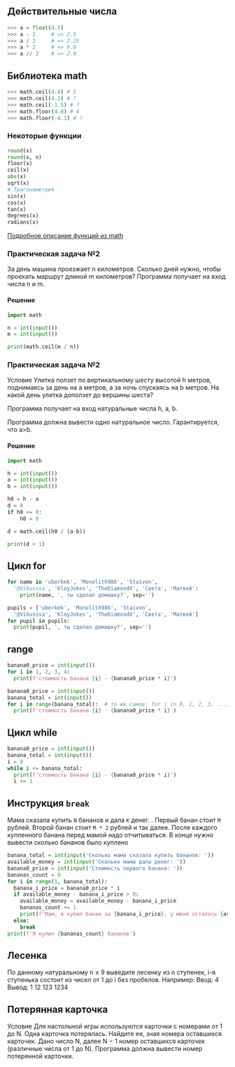 ## Действительные числа

```python
>>> a = float(4.5)
>>> a - 2     # => 2.5
>>> a / 2     # => 2.25
>>> a * 2     # => 9.0
>>> a // 2    # => 2.0
```



## Библиотека math

```python [1|2|3|4|5]
>>> math.ceil(4.8) # 5
>>> math.ceil(4.2) # ?
>>> math.ceil(-1.5) # ?
>>> math.floor(4.8) # 4
>>> math.floor(-4.1) # ?
```




### Некоторые функции

```python [1|2|3|4|5|6|7-12]
round(x)
round(x, n)
floor(x)
ceil(x)
abs(x)
sqrt(x)
# Тригонометрия
sin(x)
cos(x)
tan(x)
degrees(x)
radians(x)
```
[Подробное описание функций из math](https://pyprog.pro/python/st_lib/math.html)




### Практическая задача №2

За день машина проезжает n километров. Сколько дней нужно, чтобы проехать маршрут длиной m километров? Программа получает на вход числа n и m.


#### Решение
``` python
import math

n = int(input())
m = int(input())

print(math.ceil(m / n))
```




### Практическая задача №2

Условие
Улитка ползет по вертикальному шесту высотой h метров, поднимаясь за день на a метров, а за ночь спускаясь на b метров. На какой день улитка доползет до вершины шеста?

Программа получает на вход натуральные числа h, a, b.

Программа должна вывести одно натуральное число. Гарантируется, что a>b.


#### Решение
``` python
import math

h = int(input())
a = int(input())
b = int(input())

h0 = h - a
d = 0
if h0 <= 0:
    h0 = 0

d = math.ceil(h0 / (a-b))

print(d + 1)
```



## Цикл for
```python
for name in 'uberkek', 'Monolith986', 'Staivon',
  '@Vikusssa', 'KloyJokes', 'TheDiamondX', 'Cвета', 'Матвей':
    print(name, ', ты сделал домашку?', sep='')
```

```python
pupils = ['uberkek', 'Monolith986', 'Staivon',
  '@Vikusssa', 'KloyJokes', 'TheDiamondX', 'Cвета', 'Матвей']
for pupil in pupils:
  print(pupil, ', ты сделал домашку?', sep='')

```



## range

```python
banana0_price = int(input())
for i in 1, 2, 3, 4:
  print(f'стоимость банана {i} - {banana0_price * i}')
```


```python
banana0_price = int(input())
banana_total = int(input())
for i in range(banana_total):  # то же самое: for i in 0, 1, 2, 3, ..., banana_total:
  print(f'стоимость банана {i} - {banana0_price * i}')
```



## Цикл while

```python [0|5-7]
banana0_price = int(input())
banana_total = int(input())
i = 0
while i <= banana_total:
  print(f'стоимость банана {i} - {banana0_price * i}')
  i += 1
```



## Инструкция `break`

Мама сказала купить `N` бананов и дала `K` денег. . Первый банан стоит `M` рублей. Второй банан стоит `M * 2` рублей и так далее.
После каждого купленного банана перед мамой надо отчитываться. В конце нужно вывести сколько бананов было куплено


```python [0|1-2|3|4|7|12]
banana_total = int(input('Сколько мама сказала купить бананов: '))
available_money = int(input('Сколько мама дала денег: '))
banana0_price = int(input('Стоимость первого банана: '))
bananas_count = 0
for i in range(1, banana_total):
  banana_i_price = banana0_price * i
  if available_money - banana_i_price > 0:
    available_money = available_money - banana_i_price
    bananas_count += 1
    print(f'Мам, я купил банан за {banana_i_price}, у меня осталось {available_money} денег')
  else:
    break
print(f'Я купил {bananas_count} бананов')

```



## Лесенка

По данному натуральному n ≤ 9 выведите лесенку из n ступенек, i-я ступенька состоит из чисел от 1 до i без пробелов.
Например:
Ввод:
4
Вывод:
1
12
123
1234



## Потерянная карточка

Условие
Для настольной игры используются карточки с номерами от 1 до N. Одна карточка потерялась. Найдите ее, зная номера оставшихся карточек.
Дано число N, далее N − 1 номер оставшихся карточек (различные числа от 1 до N). Программа должна вывести номер потерянной карточки.

